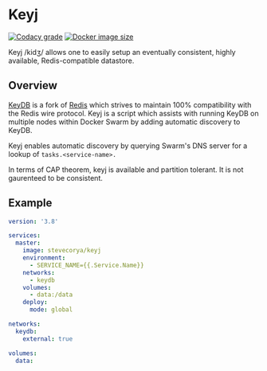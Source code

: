 # Keyj

[![Codacy grade](https://img.shields.io/codacy/grade/62ddb4351baf4fff8c0aec3c9d71d969?style=flat-square)](https://app.codacy.com/gh/stevecorya/keyj/dashboard)
[![Docker image size](https://img.shields.io/docker/image-size/stevecorya/keyj?style=flat-square)](https://hub.docker.com/r/stevecorya/keyj)

Keyj /kidʒ/ allows one to easily setup an eventually consistent, highly available, Redis-compatible datastore.

## Overview
[KeyDB](https://keydb.dev/) is a fork of [Redis](https://redis.io/) which strives to maintain 100% compatibility with the Redis wire protocol. Keyj is a script which assists with running KeyDB on multiple nodes within Docker Swarm by adding automatic discovery to KeyDB.

Keyj enables automatic discovery by querying Swarm's DNS server for a lookup of ```tasks.<service-name>.``` 

In terms of CAP theorem, keyj is available and partition tolerant. It is not gaurenteed to be consistent.

## Example
```yaml
version: '3.8'

services:
  master: 
    image: stevecorya/keyj
    environment:
      - SERVICE_NAME={{.Service.Name}}  
    networks:
      - keydb
    volumes:
      - data:/data
    deploy:
      mode: global

networks:
  keydb:
    external: true

volumes:
  data:
```
